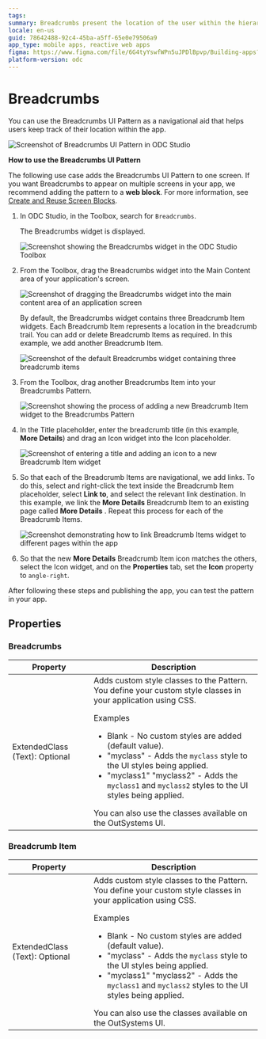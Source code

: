 ```yaml
---
tags: 
summary: Breadcrumbs present the location of the user within the hierarchy of applications.
locale: en-us
guid: 78642488-92c4-45ba-a5ff-65e0e79506a9
app_type: mobile apps, reactive web apps
figma: https://www.figma.com/file/6G4tyYswfWPn5uJPDlBpvp/Building-apps?type=design&node-id=3208%3A17141&t=ZwHw8hXeFhwYsO5V-1
platform-version: odc
---
```


# Breadcrumbs

You can use the Breadcrumbs UI Pattern as a navigational aid that helps users keep track of their location within the app.

![Screenshot of Breadcrumbs UI Pattern in ODC Studio](images/breadcrumbs-2-ss.png "Breadcrumbs UI Pattern in ODC Studio")

**How to use the Breadcrumbs UI Pattern**

The following use case adds the Breadcrumbs UI Pattern to one screen. If you want Breadcrumbs to appear on multiple screens in your app, we recommend adding the pattern to a **web block**. For more information, see [Create and Reuse Screen Blocks](../../reuse/block-create-reuse.md).

1. In ODC Studio, in the Toolbox, search for `Breadcrumbs`.
  
    The Breadcrumbs widget is displayed.

    ![Screenshot showing the Breadcrumbs widget in the ODC Studio Toolbox](images/breadcrumbs-8-ss.png "Breadcrumbs Widget in Toolbox")

1. From the Toolbox, drag the Breadcrumbs widget into the Main Content area of your application's screen.

    ![Screenshot of dragging the Breadcrumbs widget into the main content area of an application screen](images/breadcrumbs-9-ss.png "Dragging Breadcrumbs Widget into Main Content Area")

    By default, the Breadcrumbs widget contains three Breadcrumb Item widgets. Each Breadcrumb Item represents a location in the breadcrumb trail. You can add or delete Breadcrumb Items as required. In this example, we add another Breadcrumb Item.

    ![Screenshot of the default Breadcrumbs widget containing three breadcrumb items](images/breadcrumbs-1-ss.png "Default Breadcrumbs Widget with Three Items")

1. From the Toolbox, drag another Breadcrumbs Item into your Breadcrumbs Pattern.

    ![Screenshot showing the process of adding a new Breadcrumb Item widget to the Breadcrumbs Pattern](images/breadcrumbs-10-ss.png "Adding a New Breadcrumb Item widget")
        
1. In the Title placeholder, enter the breadcrumb title (in this example, **More Details**) and drag an Icon widget into the Icon placeholder.

    ![Screenshot of entering a title and adding an icon to a new Breadcrumb Item widget](images/breadcrumbs-11-ss.png "Entering Title and Adding Icon to Breadcrumb Item Widget")

1. So that each of the Breadcrumb Items are navigational, we add links. To do this, select and right-click the text inside the Breadcrumb Item placeholder, select **Link to**, and select the relevant link destination. In this example, we link the **More Details** Breadcrumb Item to an existing page called **More Details** . Repeat this process for each of the Breadcrumb Items.

    ![Screenshot demonstrating how to link Breadcrumb Items widget to different pages within the app](images/breadcrumbs-3-ss.png "Linking Breadcrumb Items Widget to Pages")

1. So that the new **More Details** Breadcrumb Item icon matches the others, select the Icon widget, and on the **Properties** tab, set the **Icon** property to `angle-right`.

After following these steps and publishing the app, you can test the pattern in your app.

## Properties

### Breadcrumbs

| Property                       | Description                                                                                                                                                                                                                                                                                                                                                                                                                                                                                                                                                                                                              |
|--------------------------------|--------------------------------------------------------------------------------------------------------------------------------------------------------------------------------------------------------------------------------------------------------------------------------------------------------------------------------------------------------------------------------------------------------------------------------------------------------------------------------------------------------------------------------------------------------------------------------------------------------------------------|
| ExtendedClass (Text): Optional | Adds custom style classes to the Pattern. You define your custom style classes in your application using CSS. <p>Examples <ul><li>Blank - No custom styles are added (default value).</li><li>"myclass" - Adds the ``myclass`` style to the UI styles being applied.</li><li>"myclass1" "myclass2" - Adds the ``myclass1`` and ``myclass2`` styles to the UI styles being applied.</li></ul></p>You can also use the classes available on the OutSystems UI. |

### Breadcrumb Item

| Property                       | Description                                                                                                                                                                                                                                                                                                                                                                                                                                                                                                                                                                                                              |
|--------------------------------|--------------------------------------------------------------------------------------------------------------------------------------------------------------------------------------------------------------------------------------------------------------------------------------------------------------------------------------------------------------------------------------------------------------------------------------------------------------------------------------------------------------------------------------------------------------------------------------------------------------------------|
| ExtendedClass (Text): Optional | Adds custom style classes to the Pattern. You define your custom style classes in your application using CSS. <p>Examples <ul><li>Blank - No custom styles are added (default value).</li><li>"myclass" - Adds the ``myclass`` style to the UI styles being applied.</li><li>"myclass1" "myclass2" - Adds the ``myclass1`` and ``myclass2`` styles to the UI styles being applied.</li></ul></p>You can also use the classes available on the OutSystems UI. |
